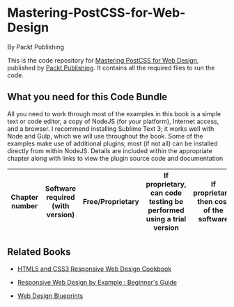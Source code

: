 # Mastering-PostCSS-for-Web-Design
By Packt Publishing

This is the code repository for [Mastering PostCSS for Web Design](https://www.packtpub.com/web-development/mastering-postcss-web-design?utm_source=GitHub&utm_medium=Repository&utm_campaign=9781785885891), published by [Packt Publishing](https://www.packtpub.com/). It contains all the required files to run the code.

## What you need for this Code Bundle
All you need to work through most of the examples in this book is a simple text
or code editor, a copy of NodeJS (for your platform), Internet access, and a browser.
I recommend installing Sublime Text 3; it works well with Node and Gulp, which
we will use throughout the book.
Some of the examples make use of additional plugins; most (if not all) can be
installed directly from within NodeJS. Details are included within the appropriate
chapter along with links to view the plugin source code and documentation

| Chapter number | Software required (with version) | Free/Proprietary | If proprietary, can code testing be performed using a trial version | If proprietary, then cost of the software | Download links to the software | OS required |
| -------- | -------- | -------- | -------- | -------- | -------- | -------- |

## Related Books





* [HTML5 and CSS3 Responsive Web Design Cookbook](https://www.packtpub.com/web-development/html5-and-css3-responsive-web-design-cookbook?utm_source=GitHub&utm_medium=Repository&utm_campaign=9781849695442)

* [Responsive Web Design by Example : Beginner's Guide](https://www.packtpub.com/web-development/responsive-web-design-example?utm_source=GitHub&utm_medium=Repository&utm_campaign=9781849695428)

* [Web Design Blueprints](https://www.packtpub.com/web-development/web-design-blueprints?utm_source=GitHub&utm_medium=Repository&utm_campaign=9781783552115)
